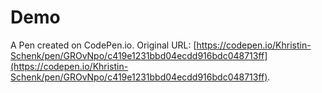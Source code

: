 # Demo

A Pen created on CodePen.io. Original URL: [https://codepen.io/Khristin-Schenk/pen/GROvNpo/c419e1231bbd04ecdd916bdc048713ff](https://codepen.io/Khristin-Schenk/pen/GROvNpo/c419e1231bbd04ecdd916bdc048713ff).

